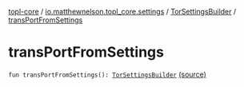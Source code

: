 [topl-core](../../index.md) / [io.matthewnelson.topl_core.settings](../index.md) / [TorSettingsBuilder](index.md) / [transPortFromSettings](./trans-port-from-settings.md)

# transPortFromSettings

`fun transPortFromSettings(): `[`TorSettingsBuilder`](index.md) [(source)](https://github.com/05nelsonm/TorOnionProxyLibrary-Android/blob/master/topl-core/src/main/java/io/matthewnelson/topl_core/settings/TorSettingsBuilder.kt#L673)